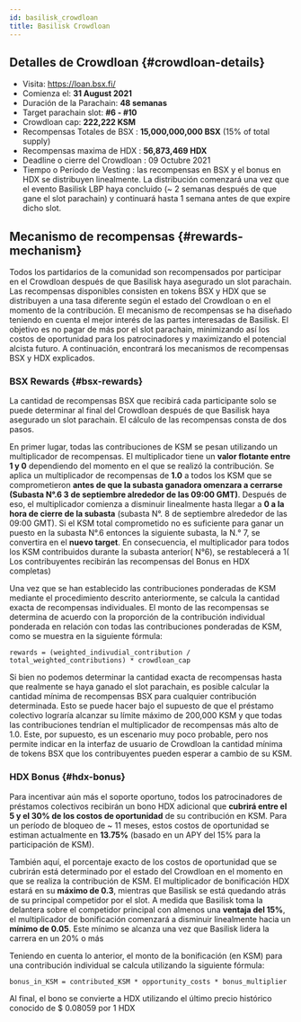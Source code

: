 ```yaml
---
id: basilisk_crowdloan
title: Basilisk Crowdloan
---
```


## Detalles de Crowdloan {#crowdloan-details}
* Visita: https://loan.bsx.fi/
* Comienza el: **31 August 2021**
* Duración de la Parachain: **48 semanas**
* Target parachain slot: **#6 - #10**
* Crowdloan cap: **222,222 KSM**
* Recompensas Totales de BSX : **15,000,000,000 BSX** (15% of total supply)
* Recompensas maxima de HDX : **56,873,469 HDX**
* Deadline o cierre del Crowdloan : 09 Octubre 2021
* Tiempo o Período  de Vesting :  las recompensas en BSX y el bonus en HDX se distribuyen linealmente. La distribución comenzará una vez que el evento Basilisk LBP haya concluido (~ 2 semanas después de que gane el slot parachain) y continuará hasta 1 semana antes de que expire dicho slot.

## Mecanismo de recompensas {#rewards-mechanism}

Todos los partidarios de la comunidad son recompensados por participar en el Crowdloan después de que Basilisk haya asegurado un slot parachain. Las recompensas disponibles consisten en tokens BSX y HDX que se distribuyen a una tasa diferente según el estado del Crowdloan o en el momento de la contribución.
El mecanismo de recompensas se ha diseñado teniendo en cuenta el mejor interés de las partes interesadas de Basilisk. El objetivo es no pagar de más por el slot parachain, minimizando así los costos de oportunidad para los patrocinadores y maximizando el potencial alcista futuro. A continuación, encontrará los mecanismos de recompensas BSX y HDX explicados.


### BSX Rewards {#bsx-rewards}
La cantidad de recompensas BSX que recibirá cada participante solo se puede determinar al final del Crowdloan después de que Basilisk haya asegurado un slot parachain. El cálculo de las recompensas consta de dos pasos.

En primer lugar, todas las contribuciones de KSM se pesan utilizando un multiplicador de recompensas. El multiplicador tiene un **valor flotante entre 1 y 0** dependiendo del momento en el que se realizó la contribución. Se aplica un multiplicador de recompensas de **1.0** a todos los KSM que se comprometieron **antes de que la subasta ganadora omenzara a cerrarse (Subasta N°.6 3 de septiembre alrededor de las 09:00 GMT)**. Después de eso, el multiplicador comienza a disminuir linealmente hasta llegar a **0 a la hora de cierre de la subasta** (subasta N°. 8 de septiembre alrededor de las 09:00 GMT). Si el KSM total comprometido no es suficiente para ganar un puesto en la subasta N°.6  entonces la siguiente subasta, la N.° 7, se convertira en el **nuevo target**. En consecuencia, el multiplicador para todos los KSM contribuidos durante la subasta anterior( N°6), se restablecerá a 1( Los contribuyentes recibirán las recompensas del Bonus en HDX completas)
 
Una vez que se han establecido las contribuciones ponderadas de KSM mediante el procedimiento descrito anteriormente, se calcula la cantidad exacta de recompensas individuales. El monto de las recompensas se determina de acuerdo con la proporción de la contribución individual ponderada en relación con todas las contribuciones ponderadas de KSM, como se muestra en la siguiente fórmula:

```
rewards = (weighted_indivudial_contribution / total_weighted_contributions) * crowdloan_cap
```

Si bien no podemos determinar la cantidad exacta de recompensas hasta que realmente se haya ganado el slot parachain, es posible calcular la cantidad mínima de recompensas BSX para cualquier contribución determinada. Esto se puede hacer bajo el supuesto de que el préstamo colectivo lograría alcanzar su límite máximo de 200,000 KSM y que todas las contribuciones tendrían el multiplicador de recompensas más alto de 1.0. Este, por supuesto, es un escenario muy poco probable, pero nos permite indicar en la interfaz de usuario de Crowdloan la cantidad mínima de tokens BSX que los contribuyentes pueden esperar a cambio de su KSM.

### HDX Bonus {#hdx-bonus}

Para incentivar aún más el soporte oportuno, todos los patrocinadores de préstamos colectivos recibirán un bono HDX adicional que **cubrirá entre el 5 y el 30% de los costos de oportunidad** de su contribución en KSM. Para un período de bloqueo de ~ 11 meses, estos costos de oportunidad se estiman actualmente en **13.75%** (basado en un APY del 15% para la participación de KSM).

También aquí, el porcentaje exacto de los costos de oportunidad que se cubrirán está determinado por el estado del Crowdloan en el momento en que se realiza la contribución de KSM. El multiplicador de bonificación HDX estará en su **máximo de 0.3**, mientras que Basilisk se está quedando atrás de su principal competidor por el slot. A medida que Basilisk toma la delantera sobre el competidor principal con almenos una **ventaja del 15%**, el multiplicador de bonificación comenzará a disminuir linealmente hacia un **mínimo de 0.05**. Este mínimo se alcanza una vez que Basilisk lidera la carrera en un 20% o más


Teniendo en cuenta lo anterior, el monto de la bonificación (en KSM) para una contribución individual se calcula utilizando la siguiente fórmula:

```
bonus_in_KSM = contributed_KSM * opportunity_costs * bonus_multiplier
```

Al final, el bono se convierte a HDX utilizando el último precio histórico conocido de $ 0.08059 por 1 HDX
